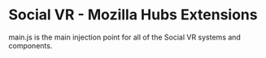 # Social VR - Mozilla Hubs Extensions

main.js is the main injection point for all of the Social VR systems and components.

